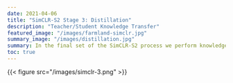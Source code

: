 ```yaml
---
date: 2021-04-06
title: "SimCLR-S2 Stage 3: Distillation"
description: "Teacher/Student Knowledge Transfer"
featured_image: "/images/farmland-simclr.jpg"
summary_image: "/images/distillation.jpg"
summary: In the final set of the SimCLR-S2 process we perform knowledge distillation to attempt to gain similar performance to the big ResNet-152 model with fewer parameters. While it is possible to use some labeled data during distillation we experimented with a completely self-supervised approach.
toc: true
---
```



{{< figure src="/images/simclr-3.png" >}}
